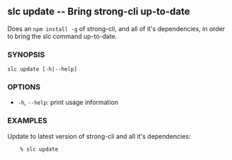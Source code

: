 ## slc update -- Bring strong-cli up-to-date

Does an `npm install -g` of strong-cli, and all of it's dependencies, in order
to bring the slc command up-to-date.

### SYNOPSIS

    slc update [-h|--help]

### OPTIONS

* `-h`, `--help`:
  print usage information

### EXAMPLES

Update to latest version of strong-cli and all it's dependencies:

        % slc update
